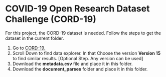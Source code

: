# COVID-19 Open Research Dataset Challenge (CORD-19)

For this project, the CORD-19 dataset is needed. Follow the steps to get the dataset in the current folder.

1. Go to [CORD-19.](https://www.kaggle.com/datasets/allen-institute-for-ai/CORD-19-research-challenge)
2. Scroll Down to find data explorer. In that Choose the version **Version 15** to find similar results. [Optional Step. Any version can be used]
3. Download the **metadata.csv** file and place it in this folder.
4. Download the **document_parses** folder and place it in this folder.